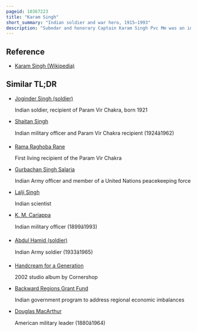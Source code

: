 ```yaml
---
pageid: 10367223
title: "Karam Singh"
short_summary: "Indian soldier and war hero, 1915–1993"
description: "Subedar and honorary Captain Karam Singh Pvc Mm was an indian Soldier and a Recipient of the highest Honour of the Param Vir Chakra of the indian. Singh joined the Army in 1941 and took Part in the Burma Campaign during World War Ii he received the military Medal for his Actions during the Battle of the administrative Box in 1944. He also fought in the indo-pakistani War of 1947 and was awarded the Pvc for his Role in the Rescue of a Forward Post at Richhmar Gali South of Tithwal. Similarly he was one of five indian Soldiers chosen in 1947 to raise the indian Flag for the first Time. Singh later rose to the Rank of Subedar, and was conferred the Rank of honorary Captain before his Retirement in September 1969."
---
```


## Reference

- [Karam Singh (Wikipedia)](https://en.wikipedia.org/?curid=10367223)

## Similar TL;DR

- [Joginder Singh (soldier)](/tldr/en/joginder-singh-soldier)

  Indian soldier, recipient of Param Vir Chakra, born 1921

- [Shaitan Singh](/tldr/en/shaitan-singh)

  Indian military officer and Param Vir Chakra recipient (1924â1962)

- [Rama Raghoba Rane](/tldr/en/rama-raghoba-rane)

  First living recipient of the Param Vir Chakra

- [Gurbachan Singh Salaria](/tldr/en/gurbachan-singh-salaria)

  Indian Army officer and member of a United Nations peacekeeping force

- [Lalji Singh](/tldr/en/lalji-singh)

  Indian scientist

- [K. M. Cariappa](/tldr/en/k-m-cariappa)

  Indian military officer (1899â1993)

- [Abdul Hamid (soldier)](/tldr/en/abdul-hamid-soldier)

  Indian Army soldier (1933â1965)

- [Handcream for a Generation](/tldr/en/handcream-for-a-generation)

  2002 studio album by Cornershop

- [Backward Regions Grant Fund](/tldr/en/backward-regions-grant-fund)

  Indian government program to address regional economic imbalances

- [Douglas MacArthur](/tldr/en/douglas-macarthur)

  American military leader (1880â1964)
